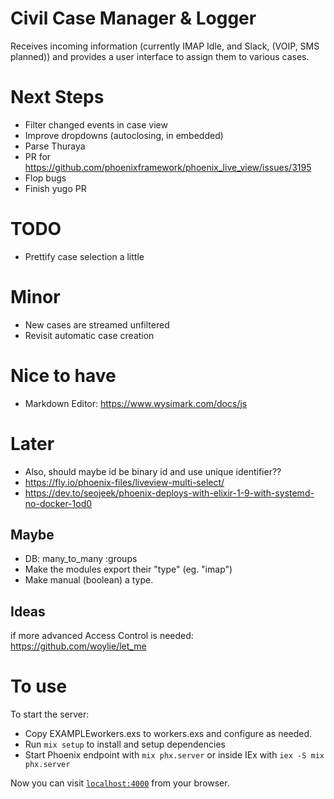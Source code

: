 # Civil Case Manager & Logger
Receives incoming information (currently IMAP Idle, and Slack, (VOIP, SMS planned)) and provides a 
user interface to assign them to various cases. 

# Next Steps
* Filter changed events in case view
* Improve dropdowns (autoclosing, in embedded)
* Parse Thuraya 
* PR for https://github.com/phoenixframework/phoenix_live_view/issues/3195
* Flop bugs
* Finish yugo PR
  
# TODO
* Prettify case selection a little

# Minor
* New cases are streamed unfiltered
* Revisit automatic case creation

# Nice to have
* Markdown Editor: https://www.wysimark.com/docs/js

# Later
* Also, should maybe id be binary id and use unique identifier??
* https://fly.io/phoenix-files/liveview-multi-select/
* https://dev.to/seojeek/phoenix-deploys-with-elixir-1-9-with-systemd-no-docker-1od0

## Maybe
* DB: many_to_many :groups
* Make the modules export their "type" (eg. "imap")
* Make manual (boolean) a type.

## Ideas
if more advanced Access Control is needed:
https://github.com/woylie/let_me


# To use

To start the server:

  * Copy EXAMPLEworkers.exs to workers.exs and configure as needed.
  * Run `mix setup` to install and setup dependencies
  * Start Phoenix endpoint with `mix phx.server` or inside IEx with `iex -S mix phx.server`

Now you can visit [`localhost:4000`](http://localhost:4000) from your browser.

